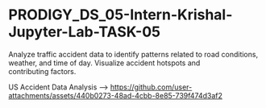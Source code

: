 # PRODIGY_DS_05-Intern-Krishal-Jupyter-Lab-TASK-05
Analyze traffic accident data to identify patterns related to road conditions, weather, and time of day. Visualize accident hotspots and contributing factors.

US Accident Data Analysis --> https://github.com/user-attachments/assets/440b0273-48ad-4cbb-8e85-739f474d3af2
